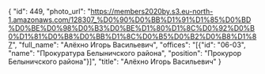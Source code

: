 {
    "id": 449,
    "photo_url": "https://members2020by.s3.eu-north-1.amazonaws.com/128307_%D0%90%D0%BB%D1%91%D1%85%D0%BD%D0%BE%D0%98%D0%B3%D0%BE%D1%80%D1%8C%D0%92%D0%B0%D1%81%D0%B8%D0%BB%D1%8C%D0%B5%D0%B2%D0%B8%D1%87",
    "full_name": "Алёхно Игорь Васильевич",
    "offices": "[{\"id\": \"06-03\", \"name\": \"Прокуратура Белыничского района\", \"position\": \"Прокурор Белыничского района\"}]",
    "title": "Алёхно Игорь Васильевич"
}
